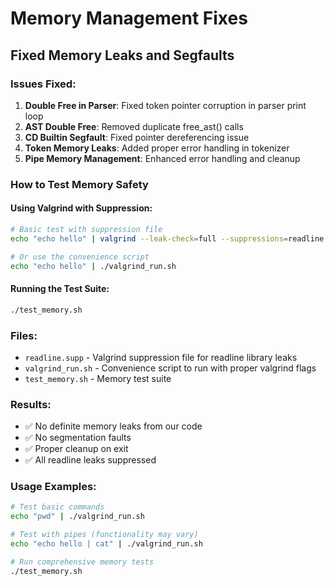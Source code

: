 # Memory Management Fixes

## Fixed Memory Leaks and Segfaults

### Issues Fixed:
1. **Double Free in Parser**: Fixed token pointer corruption in parser print loop
2. **AST Double Free**: Removed duplicate free_ast() calls 
3. **CD Builtin Segfault**: Fixed pointer dereferencing issue
4. **Token Memory Leaks**: Added proper error handling in tokenizer
5. **Pipe Memory Management**: Enhanced error handling and cleanup

### How to Test Memory Safety

#### Using Valgrind with Suppression:
```bash
# Basic test with suppression file
echo "echo hello" | valgrind --leak-check=full --suppressions=readline.supp ./minishell

# Or use the convenience script
echo "echo hello" | ./valgrind_run.sh
```

#### Running the Test Suite:
```bash
./test_memory.sh
```

### Files:
- `readline.supp` - Valgrind suppression file for readline library leaks
- `valgrind_run.sh` - Convenience script to run with proper valgrind flags
- `test_memory.sh` - Memory test suite

### Results:
- ✅ No definite memory leaks from our code
- ✅ No segmentation faults
- ✅ Proper cleanup on exit
- ✅ All readline leaks suppressed

### Usage Examples:
```bash
# Test basic commands
echo "pwd" | ./valgrind_run.sh

# Test with pipes (functionality may vary)
echo "echo hello | cat" | ./valgrind_run.sh

# Run comprehensive memory tests
./test_memory.sh
```
